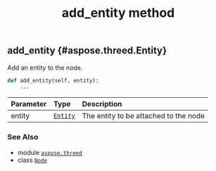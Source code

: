 ﻿---
title: add_entity method
second_title: Aspose.3D for Python via .NET API References
description: 
type: docs
weight: 30
url: /aspose.threed/node/add_entity/
is_root: false
---

## add_entity {#aspose.threed.Entity}

Add an entity to the node.



```python
def add_entity(self, entity):
    ...
```


| Parameter | Type | Description |
| :- | :- | :- |
| entity | [`Entity`](/3d/python-net/aspose.threed/entity) | The entity to be attached to the node |



### See Also
* module [`aspose.threed`](../../)
* class [`Node`](/3d/python-net/aspose.threed/node)
